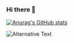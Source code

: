### Hi there 👋


[![Anurag's GitHub stats](https://github-readme-stats.vercel.app/api?username=Bashar12345)](https://github.com/anuraghazra/github-readme-stats)




<img
  src="https://github.com/<Bashar12345>/<Bashar12345>/blob/<master>/images/stat.svg"
  alt="Alternative Text"
/>
<!--
**Bashar12345/Bashar12345** is a ✨ _special_ ✨ repository because its `README.md` (this file) appears on your GitHub profile.

Here are some ideas to get you started:

- 🔭 I’m currently working on ...
- 🌱 I’m currently learning ...
- 👯 I’m looking to collaborate on ...
- 🤔 I’m looking for help with ...
- 💬 Ask me about ...
- 📫 How to reach me: ...
- 😄 Pronouns: ...
- ⚡ Fun fact: ...
- 449203af-e349-4ce2-a95b-46a877bf2a3d
-->
